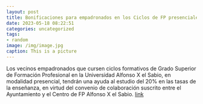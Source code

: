 ```yaml
---
layout: post
title: Bonificaciones para empadronados en los Ciclos de FP presenciales en la UAX
date: 2023-05-18 08:22:51
categories: uncategorized
tags:
- random
image: /img/image.jpg
caption: This is a picture
---
```

Los vecinos empadronados que cursen ciclos formativos de Grado Superior de Formación Profesional en la Universidad Alfonso X el Sabio, en modalidad presencial, tendrán una ayuda al estudio del 20% en las tasas de la enseñanza, en virtud del convenio de colaboración suscrito entre el Ayuntamiento y el Centro de FP Alfonso X el Sabio.  [link](https://www.ayto-villacanada.es/tu-ayuntamiento/bonificaciones-para-empadronados-en-los-ciclos-de-fp-presenciales-en-la-uax-2/)
